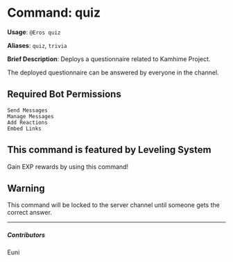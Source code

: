 # Command: quiz


**Usage**: `@Eros quiz `

**Aliases**: `quiz`, `trivia`

**Brief Description**: Deploys a questionnaire related to Kamhime Project.



The deployed questionnaire can be answered by everyone in the channel.

## Required Bot Permissions

```
Send Messages
Manage Messages
Add Reactions
Embed Links
```

## This command is featured by Leveling System


Gain EXP rewards by using this command!

## Warning


This command will be locked to the server channel until someone gets the correct answer.


---

##### Contributors


Euni
